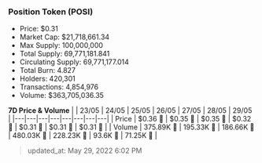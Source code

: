
  ### Position Token (POSI)
  - Price: $0.31
  - Market Cap: $21,718,661.34
  - Max Supply: 100,000,000
  - Total Supply: 69,771,181.841
  - Circulating Supply: 69,771,177.014
  - Total Burn: 4.827
  - Holders: 420,301
  - Transactions: 4,854,976
  - Volume: $363,705,036.35

  **7D Price & Volume**
  | | 23&#x2F;05 | 24&#x2F;05 | 25&#x2F;05 | 26&#x2F;05 | 27&#x2F;05 | 28&#x2F;05 | 29&#x2F;05 |
  |---|---|---|---|---|---|---|---|
  | Price | $0.36 🚀 | $0.35 🔻 | $0.35 🔻 | $0.32 🔻 | $0.31 🔻 | $0.31 🔻 | $0.31 🔻 |
  | Volume | 375.89K 🚀 | 195.33K 🔻 | 186.66K 🔻 | 480.03K 🚀 | 228.23K 🔻 | 93.6K 🔻 | 71.25K 🔻 |

  > updated_at: May 29, 2022 6:02 PM
